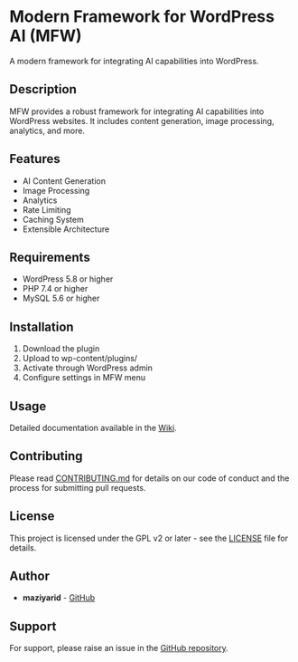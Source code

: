# Modern Framework for WordPress AI (MFW)

A modern framework for integrating AI capabilities into WordPress.

## Description

MFW provides a robust framework for integrating AI capabilities into WordPress websites. It includes content generation, image processing, analytics, and more.

## Features

- AI Content Generation
- Image Processing
- Analytics
- Rate Limiting
- Caching System
- Extensible Architecture

## Requirements

- WordPress 5.8 or higher
- PHP 7.4 or higher
- MySQL 5.6 or higher

## Installation

1. Download the plugin
2. Upload to wp-content/plugins/
3. Activate through WordPress admin
4. Configure settings in MFW menu

## Usage

Detailed documentation available in the [Wiki](https://github.com/maziyarid/mfw/wiki).

## Contributing

Please read [CONTRIBUTING.md](CONTRIBUTING.md) for details on our code of conduct and the process for submitting pull requests.

## License

This project is licensed under the GPL v2 or later - see the [LICENSE](LICENSE) file for details.

## Author

- **maziyarid** - [GitHub](https://github.com/maziyarid)

## Support

For support, please raise an issue in the [GitHub repository](https://github.com/maziyarid/mfw/issues).